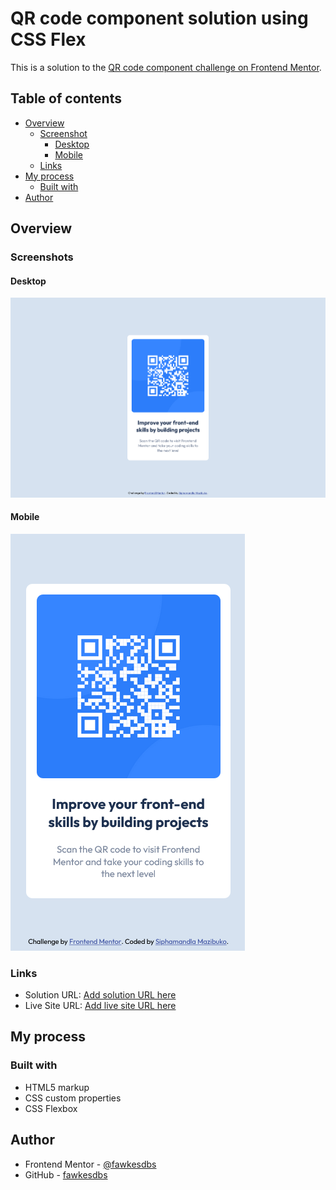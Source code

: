 # QR code component solution using CSS Flex

This is a solution to the [QR code component challenge on Frontend Mentor](https://www.frontendmentor.io/challenges/qr-code-component-iux_sIO_H).

## Table of contents

- [Overview](#overview)
  - [Screenshot](#screenshot)
    - [Desktop](#desktop)
    - [Mobile](#mobile)
  - [Links](#links)
- [My process](#my-process)
  - [Built with](#built-with)
- [Author](#author)

## Overview

### Screenshots

#### Desktop

![](./screenshot-desktop.png)

#### Mobile

![](./screenshot-mobile.png)

### Links

- Solution URL: [Add solution URL here](https://your-solution-url.com)
- Live Site URL: [Add live site URL here](https://your-live-site-url.com)

## My process

### Built with

- HTML5 markup
- CSS custom properties
- CSS Flexbox

## Author

- Frontend Mentor - [@fawkesdbs](https://www.frontendmentor.io/profile/fawkesdbs)
- GitHub - [fawkesdbs](https://github.com/fawkesdbs)
